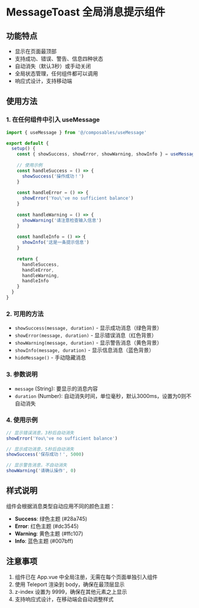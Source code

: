 # MessageToast 全局消息提示组件

## 功能特点

- 显示在页面最顶部
- 支持成功、错误、警告、信息四种状态
- 自动消失（默认3秒）或手动关闭
- 全局状态管理，任何组件都可以调用
- 响应式设计，支持移动端

## 使用方法

### 1. 在任何组件中引入 useMessage

```javascript
import { useMessage } from '@/composables/useMessage'

export default {
  setup() {
    const { showSuccess, showError, showWarning, showInfo } = useMessage()
    
    // 使用示例
    const handleSuccess = () => {
      showSuccess('操作成功！')
    }
    
    const handleError = () => {
      showError('You\'ve no sufficient balance')
    }
    
    const handleWarning = () => {
      showWarning('请注意检查输入信息')
    }
    
    const handleInfo = () => {
      showInfo('这是一条提示信息')
    }
    
    return {
      handleSuccess,
      handleError,
      handleWarning,
      handleInfo
    }
  }
}
```

### 2. 可用的方法

- `showSuccess(message, duration)` - 显示成功消息（绿色背景）
- `showError(message, duration)` - 显示错误消息（红色背景）
- `showWarning(message, duration)` - 显示警告消息（黄色背景）
- `showInfo(message, duration)` - 显示信息消息（蓝色背景）
- `hideMessage()` - 手动隐藏消息

### 3. 参数说明

- `message` (String): 要显示的消息内容
- `duration` (Number): 自动消失时间，单位毫秒，默认3000ms，设置为0则不自动消失

### 4. 使用示例

```javascript
// 显示错误消息，3秒后自动消失
showError('You\'ve no sufficient balance')

// 显示成功消息，5秒后自动消失
showSuccess('保存成功！', 5000)

// 显示警告消息，不自动消失
showWarning('请确认操作', 0)
```

## 样式说明

组件会根据消息类型自动应用不同的颜色主题：

- **Success**: 绿色主题 (#28a745)
- **Error**: 红色主题 (#dc3545) 
- **Warning**: 黄色主题 (#ffc107)
- **Info**: 蓝色主题 (#007bff)

## 注意事项

1. 组件已在 App.vue 中全局注册，无需在每个页面单独引入组件
2. 使用 Teleport 渲染到 body，确保在最顶层显示
3. z-index 设置为 9999，确保在其他元素之上显示
4. 支持响应式设计，在移动端会自动调整样式 